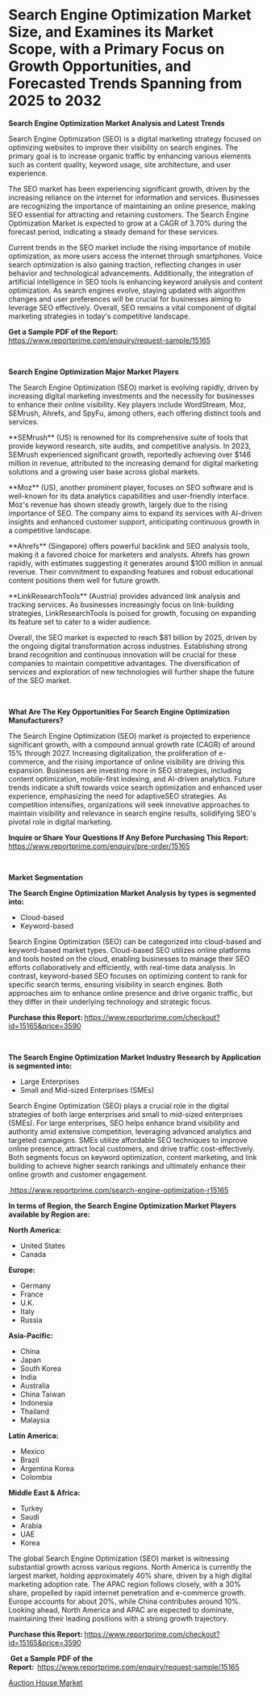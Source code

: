 <p><h1>Search Engine Optimization Market Size, and Examines its Market Scope, with a Primary Focus on Growth Opportunities, and Forecasted Trends Spanning from 2025 to 2032</h1></p><p><strong>Search Engine Optimization Market Analysis and Latest Trends</strong></p>
<p><p>Search Engine Optimization (SEO) is a digital marketing strategy focused on optimizing websites to improve their visibility on search engines. The primary goal is to increase organic traffic by enhancing various elements such as content quality, keyword usage, site architecture, and user experience. </p><p>The SEO market has been experiencing significant growth, driven by the increasing reliance on the internet for information and services. Businesses are recognizing the importance of maintaining an online presence, making SEO essential for attracting and retaining customers. The Search Engine Optimization Market is expected to grow at a CAGR of 3.70% during the forecast period, indicating a steady demand for these services.</p><p>Current trends in the SEO market include the rising importance of mobile optimization, as more users access the internet through smartphones. Voice search optimization is also gaining traction, reflecting changes in user behavior and technological advancements. Additionally, the integration of artificial intelligence in SEO tools is enhancing keyword analysis and content optimization. As search engines evolve, staying updated with algorithm changes and user preferences will be crucial for businesses aiming to leverage SEO effectively. Overall, SEO remains a vital component of digital marketing strategies in today's competitive landscape.</p></p>
<p><strong>Get a Sample PDF of the Report:&nbsp;</strong> <a href="https://www.reportprime.com/enquiry/request-sample/15165?utm_campaign=2315&utm_medium=2&utm_source=Github&utm_content=ia&utm_term=20032025&utm_id=search-engine-optimization">https://www.reportprime.com/enquiry/request-sample/15165</a></p>
<p>&nbsp;</p>
<p><strong>Search Engine Optimization Major Market Players</strong></p>
<p><p>The Search Engine Optimization (SEO) market is evolving rapidly, driven by increasing digital marketing investments and the necessity for businesses to enhance their online visibility. Key players include WordStream, Moz, SEMrush, Ahrefs, and SpyFu, among others, each offering distinct tools and services.</p><p>**SEMrush** (US) is renowned for its comprehensive suite of tools that provide keyword research, site audits, and competitive analysis. In 2023, SEMrush experienced significant growth, reportedly achieving over $146 million in revenue, attributed to the increasing demand for digital marketing solutions and a growing user base across global markets.</p><p>**Moz** (US), another prominent player, focuses on SEO software and is well-known for its data analytics capabilities and user-friendly interface. Moz's revenue has shown steady growth, largely due to the rising importance of SEO. The company aims to expand its services with AI-driven insights and enhanced customer support, anticipating continuous growth in a competitive landscape.</p><p>**Ahrefs** (Singapore) offers powerful backlink and SEO analysis tools, making it a favored choice for marketers and analysts. Ahrefs has grown rapidly, with estimates suggesting it generates around $100 million in annual revenue. Their commitment to expanding features and robust educational content positions them well for future growth.</p><p>**LinkResearchTools** (Austria) provides advanced link analysis and tracking services. As businesses increasingly focus on link-building strategies, LinkResearchTools is poised for growth, focusing on expanding its feature set to cater to a wider audience.</p><p>Overall, the SEO market is expected to reach $81 billion by 2025, driven by the ongoing digital transformation across industries. Establishing strong brand recognition and continuous innovation will be crucial for these companies to maintain competitive advantages. The diversification of services and exploration of new technologies will further shape the future of the SEO market.</p></p>
<p>&nbsp;</p>
<p><strong>What Are The Key Opportunities For Search Engine Optimization Manufacturers?</strong></p>
<p><p>The Search Engine Optimization (SEO) market is projected to experience significant growth, with a compound annual growth rate (CAGR) of around 15% through 2027. Increasing digitalization, the proliferation of e-commerce, and the rising importance of online visibility are driving this expansion. Businesses are investing more in SEO strategies, including content optimization, mobile-first indexing, and AI-driven analytics. Future trends indicate a shift towards voice search optimization and enhanced user experience, emphasizing the need for adaptiveSEO strategies. As competition intensifies, organizations will seek innovative approaches to maintain visibility and relevance in search engine results, solidifying SEO's pivotal role in digital marketing.</p></p>
<p><strong>Inquire or Share Your Questions If Any Before Purchasing This Report:</strong> <a href="https://www.reportprime.com/enquiry/pre-order/15165?utm_campaign=2315&utm_medium=2&utm_source=Github&utm_content=ia&utm_term=20032025&utm_id=search-engine-optimization">https://www.reportprime.com/enquiry/pre-order/15165</a></p>
<p>&nbsp;</p>
<p><strong>Market Segmentation</strong></p>
<p><strong>The Search Engine Optimization Market Analysis by types is segmented into:</strong></p>
<p><ul><li>Cloud-based</li><li>Keyword-based</li></ul></p>
<p><p>Search Engine Optimization (SEO) can be categorized into cloud-based and keyword-based market types. Cloud-based SEO utilizes online platforms and tools hosted on the cloud, enabling businesses to manage their SEO efforts collaboratively and efficiently, with real-time data analysis. In contrast, keyword-based SEO focuses on optimizing content to rank for specific search terms, ensuring visibility in search engines. Both approaches aim to enhance online presence and drive organic traffic, but they differ in their underlying technology and strategic focus.</p></p>
<p><strong>Purchase this Report:&nbsp;</strong><a href="https://www.reportprime.com/checkout?id=15165&price=3590&utm_campaign=2315&utm_medium=2&utm_source=Github&utm_content=ia&utm_term=20032025&utm_id=search-engine-optimization">https://www.reportprime.com/checkout?id=15165&price=3590</a></p>
<p>&nbsp;</p>
<p><strong>The Search Engine Optimization Market Industry Research by Application is segmented into:</strong></p>
<p><ul><li>Large Enterprises</li><li>Small and Mid-sized Enterprises (SMEs)</li></ul></p>
<p><p>Search Engine Optimization (SEO) plays a crucial role in the digital strategies of both large enterprises and small to mid-sized enterprises (SMEs). For large enterprises, SEO helps enhance brand visibility and authority amid extensive competition, leveraging advanced analytics and targeted campaigns. SMEs utilize affordable SEO techniques to improve online presence, attract local customers, and drive traffic cost-effectively. Both segments focus on keyword optimization, content marketing, and link building to achieve higher search rankings and ultimately enhance their online growth and customer engagement.</p></p>
<p><a href="https://www.reportprime.com/search-engine-optimization-r15165?utm_campaign=2315&utm_medium=2&utm_source=Github&utm_content=ia&utm_term=20032025&utm_id=search-engine-optimization">&nbsp;https://www.reportprime.com/search-engine-optimization-r15165</a></p>
<p><strong>In terms of Region, the Search Engine Optimization Market Players available by Region are:</strong></p>
<p>
    <p> <strong> North America: </strong>
        <ul>
            <li>United States</li>
            <li>Canada</li>
        </ul>
        </p> 
    <p> <strong> Europe: </strong>
        <ul>
            <li>Germany</li>
            <li>France</li>
            <li>U.K.</li>
            <li>Italy</li>
            <li>Russia</li>
        </ul>
        </p> 
    <p> <strong> Asia-Pacific: </strong>
        <ul>
            <li>China</li>
            <li>Japan</li>
            <li>South Korea</li>
            <li>India</li>
            <li>Australia</li>
            <li>China Taiwan</li>
            <li>Indonesia</li>
            <li>Thailand</li>
            <li>Malaysia</li>
        </ul>
        </p> 
    <p> <strong> Latin America: </strong>
        <ul>
            <li>Mexico</li>
            <li>Brazil</li>
            <li>Argentina Korea</li>
            <li>Colombia</li>
        </ul>
        </p> 
    <p> <strong> Middle East & Africa: </strong>
        <ul>
            <li>Turkey</li>
            <li>Saudi</li>
            <li>Arabia</li>
            <li>UAE</li>
            <li>Korea</li>
        </ul>
    </p>
    </p>
<p><p>The global Search Engine Optimization (SEO) market is witnessing substantial growth across various regions. North America is currently the largest market, holding approximately 40% share, driven by a high digital marketing adoption rate. The APAC region follows closely, with a 30% share, propelled by rapid internet penetration and e-commerce growth. Europe accounts for about 20%, while China contributes around 10%. Looking ahead, North America and APAC are expected to dominate, maintaining their leading positions with a strong growth trajectory.</p></p>
<p><strong>Purchase this Report: </strong><a href="https://www.reportprime.com/checkout?id=15165&price=3590&utm_campaign=2315&utm_medium=2&utm_source=Github&utm_content=ia&utm_term=20032025&utm_id=search-engine-optimization">https://www.reportprime.com/checkout?id=15165&price=3590</a></p>
<p>&nbsp;<strong>Get a Sample PDF of the Report:&nbsp;&nbsp;</strong><a href="https://www.reportprime.com/enquiry/request-sample/15165?utm_campaign=2315&utm_medium=2&utm_source=Github&utm_content=ia&utm_term=20032025&utm_id=search-engine-optimization">https://www.reportprime.com/enquiry/request-sample/15165</a></p>
<p><strong></strong></p>
<p><p><a href="https://github.com/rullihipes6h/Market-Research-Report-List-1/blob/main/auction-house-market.md?utm_campaign=2315&utm_medium=2&utm_source=Github&utm_content=ia&utm_term=20032025&utm_id=search-engine-optimization">Auction House Market</a></p></p>
